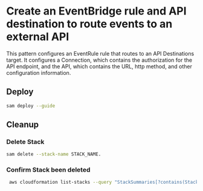 # Create an EventBridge rule and API destination to route events to an external API

This pattern configures an EventRule rule that routes to an API Destinations target. It configures a Connection, which contains the authorization for the API endpoint, and the API, which contains the URL, http method, and other configuration information.

## Deploy
```sh
sam deploy --guide
```

## Cleanup
### Delete Stack
```sh
sam delete --stack-name STACK_NAME.
```

### Confirm Stack been deleted
```sh
 aws cloudformation list-stacks --query "StackSummaries[?contains(StackName,'STACK_NAME')].StackStatus"
```